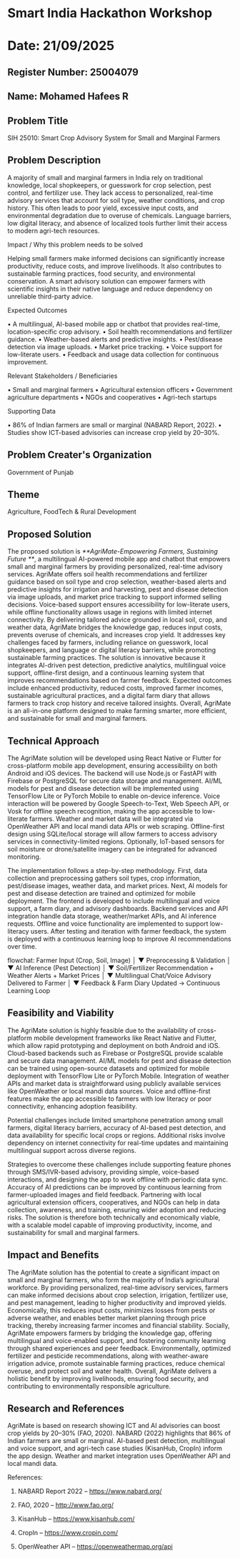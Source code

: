 # Smart India Hackathon Workshop
# Date: 21/09/2025
## Register Number: 25004079
## Name: Mohamed Hafees R
## Problem Title
SIH 25010: Smart Crop Advisory System for Small and Marginal Farmers
## Problem Description
A majority of small and marginal farmers in India rely on traditional knowledge, local shopkeepers, or guesswork for crop selection, pest control, and fertilizer use. They lack access to personalized, real-time advisory services that account for soil type, weather conditions, and crop history. This often leads to poor yield, excessive input costs, and environmental degradation due to overuse of chemicals. Language barriers, low digital literacy, and absence of localized tools further limit their access to modern agri-tech resources.

Impact / Why this problem needs to be solved

Helping small farmers make informed decisions can significantly increase productivity, reduce costs, and improve livelihoods. It also contributes to sustainable farming practices, food security, and environmental conservation. A smart advisory solution can empower farmers with scientific insights in their native language and reduce dependency on unreliable third-party advice.

Expected Outcomes

• A multilingual, AI-based mobile app or chatbot that provides real-time, location-specific crop advisory.
• Soil health recommendations and fertilizer guidance.
• Weather-based alerts and predictive insights.
• Pest/disease detection via image uploads.
• Market price tracking.
• Voice support for low-literate users.
• Feedback and usage data collection for continuous improvement.

Relevant Stakeholders / Beneficiaries

• Small and marginal farmers
• Agricultural extension officers
• Government agriculture departments
• NGOs and cooperatives
• Agri-tech startups

Supporting Data

• 86% of Indian farmers are small or marginal (NABARD Report, 2022).
• Studies show ICT-based advisories can increase crop yield by 20–30%.

## Problem Creater's Organization
Government of Punjab

## Theme
Agriculture, FoodTech & Rural Development

##  Proposed Solution

The proposed solution is _**AgriMate-Empowering Farmers, Sustaining Future **_, a multilingual AI-powered mobile app and chatbot that empowers small and marginal farmers by providing personalized, real-time advisory services. AgriMate offers soil health recommendations and fertilizer guidance based on soil type and crop selection, weather-based alerts and predictive insights for irrigation and harvesting, pest and disease detection via image uploads, and market price tracking to support informed selling decisions. Voice-based support ensures accessibility for low-literate users, while offline functionality allows usage in regions with limited internet connectivity. By delivering tailored advice grounded in local soil, crop, and weather data, AgriMate bridges the knowledge gap, reduces input costs, prevents overuse of chemicals, and increases crop yield. It addresses key challenges faced by farmers, including reliance on guesswork, local shopkeepers, and language or digital literacy barriers, while promoting sustainable farming practices. The solution is innovative because it integrates AI-driven pest detection, predictive analytics, multilingual voice support, offline-first design, and a continuous learning system that improves recommendations based on farmer feedback. Expected outcomes include enhanced productivity, reduced costs, improved farmer incomes, sustainable agricultural practices, and a digital farm diary that allows farmers to track crop history and receive tailored insights. Overall, AgriMate is an all-in-one platform designed to make farming smarter, more efficient, and sustainable for small and marginal farmers.





## Technical Approach
The AgriMate solution will be developed using React Native or Flutter for cross-platform mobile app development, ensuring accessibility on both Android and iOS devices. The backend will use Node.js or FastAPI with Firebase or PostgreSQL for secure data storage and management. AI/ML models for pest and disease detection will be implemented using TensorFlow Lite or PyTorch Mobile to enable on-device inference. Voice interaction will be powered by Google Speech-to-Text, Web Speech API, or Vosk for offline speech recognition, making the app accessible to low-literate farmers. Weather and market data will be integrated via OpenWeather API and local mandi data APIs or web scraping. Offline-first design using SQLite/local storage will allow farmers to access advisory services in connectivity-limited regions. Optionally, IoT-based sensors for soil moisture or drone/satellite imagery can be integrated for advanced monitoring.

The implementation follows a step-by-step methodology. First, data collection and preprocessing gathers soil types, crop information, pest/disease images, weather data, and market prices. Next, AI models for pest and disease detection are trained and optimized for mobile deployment. The frontend is developed to include multilingual and voice support, a farm diary, and advisory dashboards. Backend services and API integration handle data storage, weather/market APIs, and AI inference requests. Offline and voice functionality are implemented to support low-literacy users. After testing and iteration with farmer feedback, the system is deployed with a continuous learning loop to improve AI recommendations over time.

flowchat:
                              Farmer Input (Crop, Soil, Image) 
                                           │
                                           ▼
                                Preprocessing & Validation
                                           │
                                           ▼
                              AI Inference (Pest Detection)
                                           │
                                           ▼
                Soil/Fertilizer Recommendation + Weather Alerts + Market Prices
                                           │
                                           ▼
                     Multilingual Chat/Voice Advisory Delivered to Farmer
                                           │
                                           ▼
                  Feedback & Farm Diary Updated → Continuous Learning Loop



                  


## Feasibility and Viability
The AgriMate solution is highly feasible due to the availability of cross-platform mobile development frameworks like React Native and Flutter, which allow rapid prototyping and deployment on both Android and iOS. Cloud-based backends such as Firebase or PostgreSQL provide scalable and secure data management. AI/ML models for pest and disease detection can be trained using open-source datasets and optimized for mobile deployment with TensorFlow Lite or PyTorch Mobile. Integration of weather APIs and market data is straightforward using publicly available services like OpenWeather or local mandi data sources. Voice and offline-first features make the app accessible to farmers with low literacy or poor connectivity, enhancing adoption feasibility.

Potential challenges include limited smartphone penetration among small farmers, digital literacy barriers, accuracy of AI-based pest detection, and data availability for specific local crops or regions. Additional risks involve dependency on internet connectivity for real-time updates and maintaining multilingual support across diverse regions.

Strategies to overcome these challenges include supporting feature phones through SMS/IVR-based advisory, providing simple, voice-based interactions, and designing the app to work offline with periodic data sync. Accuracy of AI predictions can be improved by continuous learning from farmer-uploaded images and field feedback. Partnering with local agricultural extension officers, cooperatives, and NGOs can help in data collection, awareness, and training, ensuring wider adoption and reducing risks. The solution is therefore both technically and economically viable, with a scalable model capable of improving productivity, income, and sustainability for small and marginal farmers.





## Impact and Benefits
The AgriMate solution has the potential to create a significant impact on small and marginal farmers, who form the majority of India’s agricultural workforce. By providing personalized, real-time advisory services, farmers can make informed decisions about crop selection, irrigation, fertilizer use, and pest management, leading to higher productivity and improved yields. Economically, this reduces input costs, minimizes losses from pests or adverse weather, and enables better market planning through price tracking, thereby increasing farmer incomes and financial stability. Socially, AgriMate empowers farmers by bridging the knowledge gap, offering multilingual and voice-enabled support, and fostering community learning through shared experiences and peer feedback. Environmentally, optimized fertilizer and pesticide recommendations, along with weather-aware irrigation advice, promote sustainable farming practices, reduce chemical overuse, and protect soil and water health. Overall, AgriMate delivers a holistic benefit by improving livelihoods, ensuring food security, and contributing to environmentally responsible agriculture.






## Research and References
AgriMate is based on research showing ICT and AI advisories can boost crop yields by 20–30% (FAO, 2020). NABARD (2022) highlights that 86% of Indian farmers are small or marginal. AI-based pest detection, multilingual and voice support, and agri-tech case studies (KisanHub, CropIn) inform the app design. Weather and market integration uses OpenWeather API and local mandi data.

References:

1. NABARD Report 2022 – https://www.nabard.org/

2. FAO, 2020 – http://www.fao.org/

3. KisanHub – https://www.kisanhub.com/

4. CropIn – https://www.cropin.com/

5. OpenWeather API – https://openweathermap.org/api

